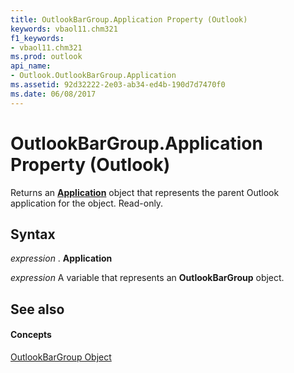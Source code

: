 ```yaml
---
title: OutlookBarGroup.Application Property (Outlook)
keywords: vbaol11.chm321
f1_keywords:
- vbaol11.chm321
ms.prod: outlook
api_name:
- Outlook.OutlookBarGroup.Application
ms.assetid: 92d32222-2e03-ab34-ed4b-190d7d7470f0
ms.date: 06/08/2017
---
```



# OutlookBarGroup.Application Property (Outlook)

Returns an  **[Application](Outlook.Application.md)** object that represents the parent Outlook application for the object. Read-only.


## Syntax

 _expression_ . **Application**

 _expression_ A variable that represents an **OutlookBarGroup** object.


## See also


#### Concepts


[OutlookBarGroup Object](Outlook.OutlookBarGroup.md)

